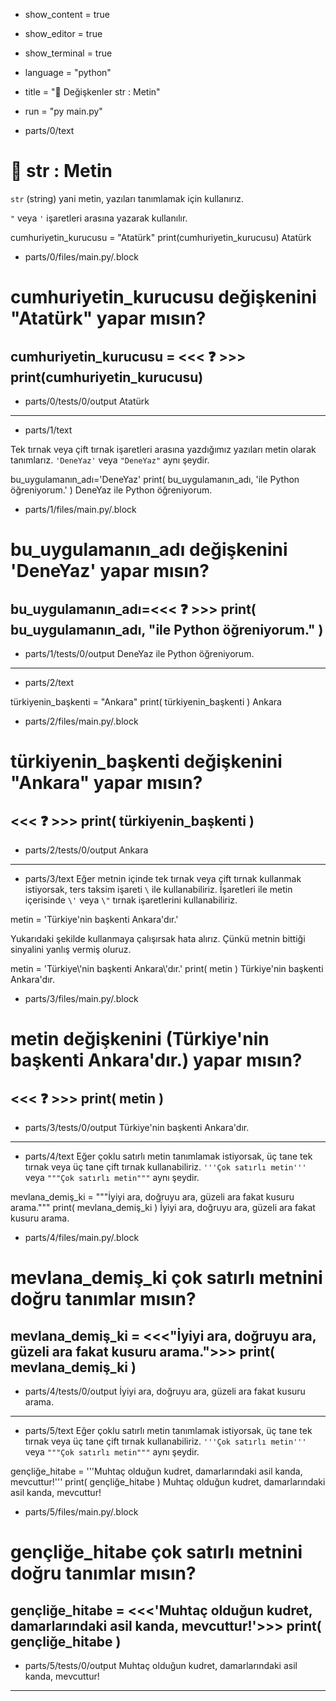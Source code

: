 - show_content = true
- show_editor = true
- show_terminal = true
- language = "python"
- title = "💬 Değişkenler str : Metin"
- run = "py main.py"

- parts/0/text
# 💬 **str** : Metin
``str`` (string) yani metin, yazıları tanımlamak için kullanırız.

``"`` veya ``'`` işaretleri arasına yazarak kullanılır.

<code-view name="main.py" language="python">
cumhuriyetin_kurucusu = "Atatürk"
print(cumhuriyetin_kurucusu)
</code-view>
<code-view name="Terminal" language="bash">
Atatürk
</code-view>



- parts/0/files/main.py/.block
# cumhuriyetin_kurucusu değişkenini "Atatürk" yapar mısın?
cumhuriyetin_kurucusu = <<< ❓ >>>
print(cumhuriyetin_kurucusu)
---------------------
- parts/0/tests/0/output
Atatürk

---------------------

- parts/1/text

Tek tırnak veya çift tırnak işaretleri arasına yazdığımız yazıları metin olarak tanımlarız.
``'DeneYaz'`` veya ``"DeneYaz"`` aynı şeydir.

<code-view name="main.py" language="python">
bu_uygulamanın_adı='DeneYaz'
print( bu_uygulamanın_adı, 'ile Python öğreniyorum.' )
</code-view>
<code-view name="Terminal" language="bash">
DeneYaz ile Python öğreniyorum.
</code-view>

- parts/1/files/main.py/.block
# bu_uygulamanın_adı değişkenini 'DeneYaz' yapar mısın?
bu_uygulamanın_adı=<<< ❓ >>>
print( bu_uygulamanın_adı, "ile Python öğreniyorum." )
---------------------
- parts/1/tests/0/output
DeneYaz ile Python öğreniyorum.

---------------------



- parts/2/text

<code-view name="main.py" language="python">
türkiyenin_başkenti = "Ankara"
print( türkiyenin_başkenti )
</code-view>
<code-view name="Terminal" language="shell">
Ankara
</code-view>

- parts/2/files/main.py/.block
# türkiyenin_başkenti değişkenini "Ankara" yapar mısın?
<<< ❓ >>>
print( türkiyenin_başkenti )
---------------------
- parts/2/tests/0/output
Ankara

---------------------



- parts/3/text
Eğer metnin içinde tek tırnak veya çift tırnak kullanmak istiyorsak, ters taksim işareti ``\`` ile kullanabiliriz. İşaretleri ile metin içerisinde ``\'`` veya ``\"`` tırnak işaretlerini kullanabiliriz.

<code-view name="main.py" language="python" error>
metin = 'Türkiye'nin başkenti Ankara'dır.'
</code-view>

Yukarıdaki şekilde kullanmaya çalışırsak hata alırız. Çünkü metnin bittiği sinyalini yanlış vermiş oluruz.


<code-view name="main.py" language="python">
metin = 'Türkiye\'nin başkenti Ankara\'dır.'
print( metin )
</code-view>
<code-view name="Terminal" language="shell">
Türkiye'nin başkenti Ankara'dır.
</code-view>

- parts/3/files/main.py/.block
# metin değişkenini (Türkiye'nin başkenti Ankara'dır.) yapar mısın?
<<< ❓ >>>
print( metin )
---------------------
- parts/3/tests/0/output
Türkiye'nin başkenti Ankara'dır.

---------------------




- parts/4/text
Eğer çoklu satırlı metin tanımlamak istiyorsak, üç tane tek tırnak veya üç tane çift tırnak kullanabiliriz. ``'''Çok satırlı metin'''`` veya ``"""Çok satırlı metin"""`` aynı şeydir.
<code-view name="main.py" language="python">
mevlana_demiş_ki = """İyiyi ara, 
doğruyu ara, 
güzeli ara fakat
kusuru arama."""
print( mevlana_demiş_ki )
</code-view>
<code-view name="Terminal" language="shell">
İyiyi ara,
doğruyu ara,
güzeli ara fakat
kusuru arama.
</code-view>

- parts/4/files/main.py/.block
# mevlana_demiş_ki çok satırlı metnini doğru tanımlar mısın?
mevlana_demiş_ki = <<<"İyiyi ara,
doğruyu ara,
güzeli ara fakat
kusuru arama.">>>
print( mevlana_demiş_ki )
---------------------
- parts/4/tests/0/output
İyiyi ara,
doğruyu ara,
güzeli ara fakat
kusuru arama.

---------------------





- parts/5/text
Eğer çoklu satırlı metin tanımlamak istiyorsak, üç tane tek tırnak veya üç tane çift tırnak kullanabiliriz. ``'''Çok satırlı metin'''`` veya ``"""Çok satırlı metin"""`` aynı şeydir.
<code-view name="main.py" language="python">
gençliğe_hitabe = '''Muhtaç olduğun kudret,
damarlarındaki asil kanda, mevcuttur!'''
print( gençliğe_hitabe )
</code-view>
<code-view name="Terminal" language="shell">
Muhtaç olduğun kudret,
damarlarındaki asil kanda, mevcuttur!
</code-view>

- parts/5/files/main.py/.block
# gençliğe_hitabe çok satırlı metnini doğru tanımlar mısın?
gençliğe_hitabe = <<<'Muhtaç olduğun kudret,
damarlarındaki asil kanda, mevcuttur!'>>>
print( gençliğe_hitabe )
---------------------
- parts/5/tests/0/output
Muhtaç olduğun kudret,
damarlarındaki asil kanda, mevcuttur!

---------------------